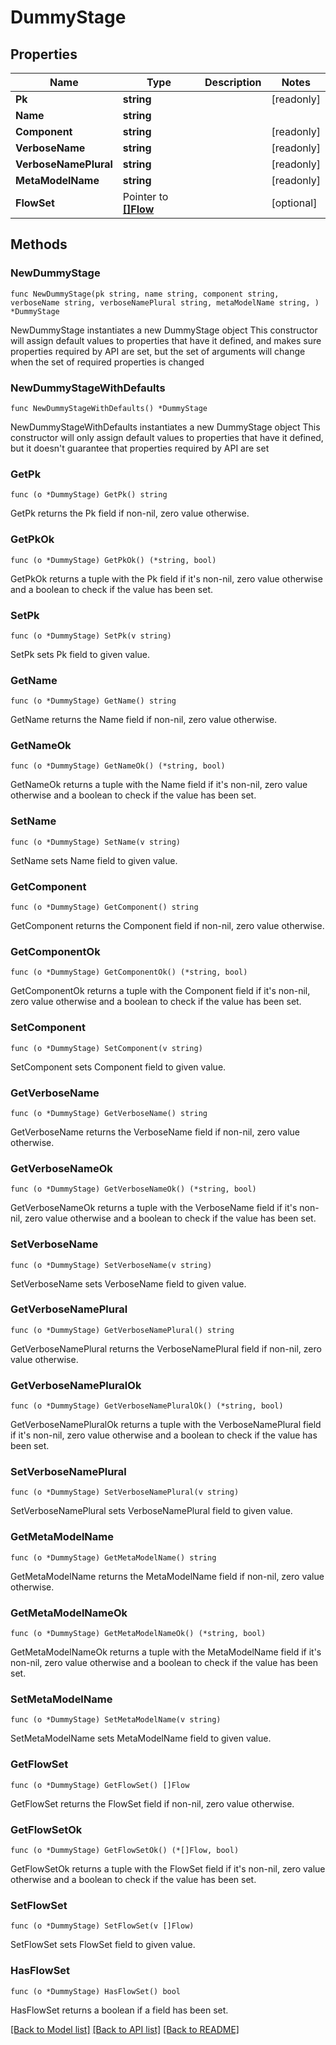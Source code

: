 # DummyStage

## Properties

Name | Type | Description | Notes
------------ | ------------- | ------------- | -------------
**Pk** | **string** |  | [readonly] 
**Name** | **string** |  | 
**Component** | **string** |  | [readonly] 
**VerboseName** | **string** |  | [readonly] 
**VerboseNamePlural** | **string** |  | [readonly] 
**MetaModelName** | **string** |  | [readonly] 
**FlowSet** | Pointer to [**[]Flow**](Flow.md) |  | [optional] 

## Methods

### NewDummyStage

`func NewDummyStage(pk string, name string, component string, verboseName string, verboseNamePlural string, metaModelName string, ) *DummyStage`

NewDummyStage instantiates a new DummyStage object
This constructor will assign default values to properties that have it defined,
and makes sure properties required by API are set, but the set of arguments
will change when the set of required properties is changed

### NewDummyStageWithDefaults

`func NewDummyStageWithDefaults() *DummyStage`

NewDummyStageWithDefaults instantiates a new DummyStage object
This constructor will only assign default values to properties that have it defined,
but it doesn't guarantee that properties required by API are set

### GetPk

`func (o *DummyStage) GetPk() string`

GetPk returns the Pk field if non-nil, zero value otherwise.

### GetPkOk

`func (o *DummyStage) GetPkOk() (*string, bool)`

GetPkOk returns a tuple with the Pk field if it's non-nil, zero value otherwise
and a boolean to check if the value has been set.

### SetPk

`func (o *DummyStage) SetPk(v string)`

SetPk sets Pk field to given value.


### GetName

`func (o *DummyStage) GetName() string`

GetName returns the Name field if non-nil, zero value otherwise.

### GetNameOk

`func (o *DummyStage) GetNameOk() (*string, bool)`

GetNameOk returns a tuple with the Name field if it's non-nil, zero value otherwise
and a boolean to check if the value has been set.

### SetName

`func (o *DummyStage) SetName(v string)`

SetName sets Name field to given value.


### GetComponent

`func (o *DummyStage) GetComponent() string`

GetComponent returns the Component field if non-nil, zero value otherwise.

### GetComponentOk

`func (o *DummyStage) GetComponentOk() (*string, bool)`

GetComponentOk returns a tuple with the Component field if it's non-nil, zero value otherwise
and a boolean to check if the value has been set.

### SetComponent

`func (o *DummyStage) SetComponent(v string)`

SetComponent sets Component field to given value.


### GetVerboseName

`func (o *DummyStage) GetVerboseName() string`

GetVerboseName returns the VerboseName field if non-nil, zero value otherwise.

### GetVerboseNameOk

`func (o *DummyStage) GetVerboseNameOk() (*string, bool)`

GetVerboseNameOk returns a tuple with the VerboseName field if it's non-nil, zero value otherwise
and a boolean to check if the value has been set.

### SetVerboseName

`func (o *DummyStage) SetVerboseName(v string)`

SetVerboseName sets VerboseName field to given value.


### GetVerboseNamePlural

`func (o *DummyStage) GetVerboseNamePlural() string`

GetVerboseNamePlural returns the VerboseNamePlural field if non-nil, zero value otherwise.

### GetVerboseNamePluralOk

`func (o *DummyStage) GetVerboseNamePluralOk() (*string, bool)`

GetVerboseNamePluralOk returns a tuple with the VerboseNamePlural field if it's non-nil, zero value otherwise
and a boolean to check if the value has been set.

### SetVerboseNamePlural

`func (o *DummyStage) SetVerboseNamePlural(v string)`

SetVerboseNamePlural sets VerboseNamePlural field to given value.


### GetMetaModelName

`func (o *DummyStage) GetMetaModelName() string`

GetMetaModelName returns the MetaModelName field if non-nil, zero value otherwise.

### GetMetaModelNameOk

`func (o *DummyStage) GetMetaModelNameOk() (*string, bool)`

GetMetaModelNameOk returns a tuple with the MetaModelName field if it's non-nil, zero value otherwise
and a boolean to check if the value has been set.

### SetMetaModelName

`func (o *DummyStage) SetMetaModelName(v string)`

SetMetaModelName sets MetaModelName field to given value.


### GetFlowSet

`func (o *DummyStage) GetFlowSet() []Flow`

GetFlowSet returns the FlowSet field if non-nil, zero value otherwise.

### GetFlowSetOk

`func (o *DummyStage) GetFlowSetOk() (*[]Flow, bool)`

GetFlowSetOk returns a tuple with the FlowSet field if it's non-nil, zero value otherwise
and a boolean to check if the value has been set.

### SetFlowSet

`func (o *DummyStage) SetFlowSet(v []Flow)`

SetFlowSet sets FlowSet field to given value.

### HasFlowSet

`func (o *DummyStage) HasFlowSet() bool`

HasFlowSet returns a boolean if a field has been set.


[[Back to Model list]](../README.md#documentation-for-models) [[Back to API list]](../README.md#documentation-for-api-endpoints) [[Back to README]](../README.md)


